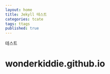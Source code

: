 ```yaml
---
layout: home
title: Jekyll 테스트
categories: tcate
tags: ttags
published: true
---
```


테스트

# wonderkiddie.github.io